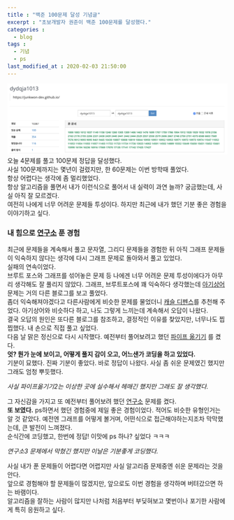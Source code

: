 ```yaml
---
title : "백준 100문제 달성 기념글"
excerpt : "초보개발자 권준이 백준 100문제를 달성했다."
categories : 
  - blog
tags :
  - 기념
  - ps
last_modified_at : 2020-02-03 21:50:00
---
```

![100문제기념](/assets/img/100문제기념.png)  
오늘 4문제를 풀고 100문제 정답을 달성했다.  
사실 100문제까지는 몇년이 걸렸지만, 한 60문제는 이번 방학때 풀었다.  
항상 어렵다는 생각에 좀 멀리했었다.  
항상 알고리즘을 풀면서 내가 이런식으로 풀어서 내 실력이 과연 늘까? 궁금했는데, 사실 아직 잘 모르겠다.  
여전히 나에게 너무 어려운 문제들 투성이다. 하지만 최근에 내가 했던 기분 좋은 경험을 이야기하고 싶다.  
  
  
### 내 힘으로 [연구소](https://junkwon-dev.github.io/ps/boj-14502-17141-17142/) 푼 경험
최근에 문제들을 계속해서 풀고 문자열, 그리디 문제들을 경험한 뒤 아직 그래프 문제들이 익숙하지 않다는 생각에 다시 그래프 문제로 돌아와서 풀고 있었다.  
실패의 연속이었다.  
브루트 포스와 그래프를 섞어놓은 문제 등 나에겐 너무 어려운 문제 투성이에다가 아무리 생각해도 잘 풀리지 않았다. 그래프, 브루트포스에 꽤 익숙하다 생각했는데  [아기상어](https://junkwon-dev.github.io/ps/boj-16236/) 문제는 거의 다른 블로그를 보고 풀었다.  
좀더 익숙해져야겠다고 다른사람에게 비슷한 문제를 물었더니 [캐슬 디펜스](https://junkwon-dev.github.io/ps/boj-17135/)를 추천해 주었다. 아기상어와 비슷하다 하고, 나도 그렇게 느끼는데 계속해서 오답이 나왔다.  
결국 오답의 원인은 또다른 블로그를 참조하고, 결정적인 이유를 찾았지만, 너무나도 찝찝했다. 내 손으로 직접 풀고 싶었다.  
다음 날 맑은 정신으로 다시 시작했다. 예전부터 풀어보려고 했던 [파이프 옮기기](https://junkwon-dev.github.io/ps/boj-17070-17069/) 를 켰다.  
**엇? 뭔가 눈에 보이고, 어떻게 풀지 감이 오고, 어느샌가 코딩을 하고 있었다.**   
기분이 묘했다. 진짜 기분이 좋았다. 바로 정답이 나왔다. 사실 좀 쉬운 문제였긴 했지만 그래도 엄청 뿌듯했다. 

_사실 파이프옮기기2는 이상한 곳에 실수해서 헤매긴 했지만 그래도 잘 생각했다._


그 자신감을 가지고 또 예전부터 풀어보려 했던 [연구소](https://junkwon-dev.github.io/ps/boj-14502-17141-17142/) 문제를 켰다.  
**또 보였다.** ps하면서 했던 경험중에 제일 좋은 경험이었다. 적어도 비슷한 유형인거는 알 것 같았다. 예전엔 그래프를 어떻게 볼거며, 어떤식으로 접근해야하는지조차 막막했는데, 큰 발전이 느껴졌다.  
순식간에 코딩했고, 한번에 정답! 이맛에 ps 하나? 싶었다 ㅋㅋㅋ
  
_연구소3 문제에서 막혔긴 했지만 이날은 기분좋게 코딩했다._  

사실 내가 푼 문제들이 어렵다면 어렵지만 사실 알고리즘 문제중엔 쉬운 문제라는 것을 안다.  
앞으로 경험해야 할 문제들이 많겠지만, 앞으로도 이번 경험을 생각하며 버텨갔으면 하는 바램이다.  
알고리즘을 잘하는 사람이 많지만 나처럼 처음부터 부딪혀보고 몇번이나 포기한 사람에게 특히 응원하고 싶다.  




